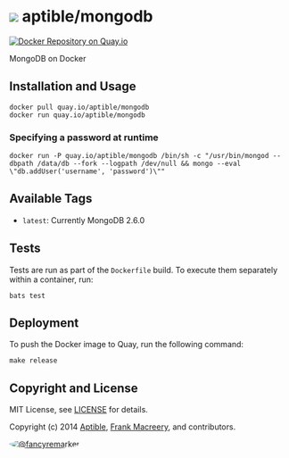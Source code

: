 # ![](https://gravatar.com/avatar/11d3bc4c3163e3d238d558d5c9d98efe?s=64) aptible/mongodb

[![Docker Repository on Quay.io](https://quay.io/repository/aptible/mongodb/status)](https://quay.io/repository/aptible/mongodb)

MongoDB on Docker

## Installation and Usage

    docker pull quay.io/aptible/mongodb
    docker run quay.io/aptible/mongodb

### Specifying a password at runtime

    docker run -P quay.io/aptible/mongodb /bin/sh -c "/usr/bin/mongod --dbpath /data/db --fork --logpath /dev/null && mongo --eval \"db.addUser('username', 'password')\""

## Available Tags

* `latest`: Currently MongoDB 2.6.0

## Tests

Tests are run as part of the `Dockerfile` build. To execute them separately within a container, run:

    bats test

## Deployment

To push the Docker image to Quay, run the following command:

    make release

## Copyright and License

MIT License, see [LICENSE](LICENSE.md) for details.

Copyright (c) 2014 [Aptible](https://www.aptible.com), [Frank Macreery](https://github.com/fancyremarker), and contributors.

[<img src="https://s.gravatar.com/avatar/f7790b867ae619ae0496460aa28c5861?s=60" style="border-radius: 50%;" alt="@fancyremarker" />](https://github.com/fancyremarker)
